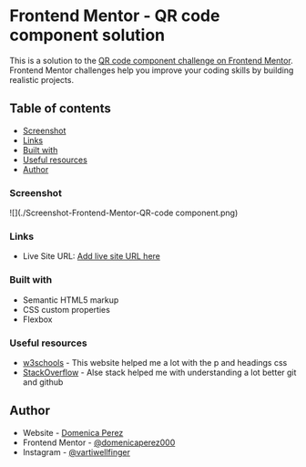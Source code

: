 # Frontend Mentor - QR code component solution

This is a solution to the [QR code component challenge on Frontend Mentor](https://www.frontendmentor.io/challenges/qr-code-component-iux_sIO_H). Frontend Mentor challenges help you improve your coding skills by building realistic projects. 

## Table of contents

  - [Screenshot](#screenshot)
  - [Links](#links)
  - [Built with](#built-with)
  - [Useful resources](#useful-resources)
- [Author](#author)


### Screenshot

![](./Screenshot-Frontend-Mentor-QR-code component.png)

### Links

- Live Site URL: [Add live site URL here]([https://your-live-site-url.com](https://domenicaperez000.github.io/qrcode.github.io/))
  
### Built with

- Semantic HTML5 markup
- CSS custom properties
- Flexbox

### Useful resources

- [w3schools](https://www.w3schools.com/cssref/pr_text_word-spacing.php) - This website helped me a lot with the p and headings css
- [StackOverflow](https://stackoverflow.com/) - Alse stack helped me with understanding a lot better git and github

## Author

- Website - [Domenica Perez](https://www.linkedin.com/in/domenica-perez-cabrera-00326a183/)
- Frontend Mentor - [@domenicaperez000](https://www.frontendmentor.io/profile/domenicaperez000)
- Instagram - [@vartiwellfinger](https://www.instagram.com/vartiwellfinger/)

